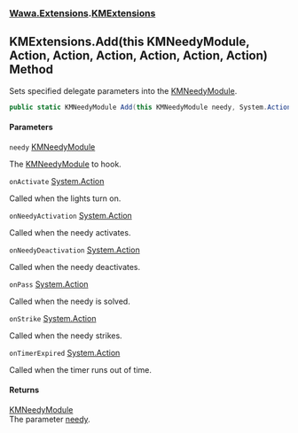 ### [Wawa.Extensions](Wawa.Extensions.md 'Wawa.Extensions').[KMExtensions](KMExtensions.md 'Wawa.Extensions.KMExtensions')

## KMExtensions.Add(this KMNeedyModule, Action, Action, Action, Action, Action, Action) Method

Sets specified delegate parameters into the [KMNeedyModule](https://docs.microsoft.com/en-us/dotnet/api/KMNeedyModule 'KMNeedyModule').

```csharp
public static KMNeedyModule Add(this KMNeedyModule needy, System.Action onActivate=null, System.Action onNeedyActivation=null, System.Action onNeedyDeactivation=null, System.Action onPass=null, System.Action onStrike=null, System.Action onTimerExpired=null);
```
#### Parameters

<a name='Wawa.Extensions.KMExtensions.Add(thisKMNeedyModule,System.Action,System.Action,System.Action,System.Action,System.Action,System.Action).needy'></a>

`needy` [KMNeedyModule](https://docs.microsoft.com/en-us/dotnet/api/KMNeedyModule 'KMNeedyModule')

The [KMNeedyModule](https://docs.microsoft.com/en-us/dotnet/api/KMNeedyModule 'KMNeedyModule') to hook.

<a name='Wawa.Extensions.KMExtensions.Add(thisKMNeedyModule,System.Action,System.Action,System.Action,System.Action,System.Action,System.Action).onActivate'></a>

`onActivate` [System.Action](https://docs.microsoft.com/en-us/dotnet/api/System.Action 'System.Action')

Called when the lights turn on.

<a name='Wawa.Extensions.KMExtensions.Add(thisKMNeedyModule,System.Action,System.Action,System.Action,System.Action,System.Action,System.Action).onNeedyActivation'></a>

`onNeedyActivation` [System.Action](https://docs.microsoft.com/en-us/dotnet/api/System.Action 'System.Action')

Called when the needy activates.

<a name='Wawa.Extensions.KMExtensions.Add(thisKMNeedyModule,System.Action,System.Action,System.Action,System.Action,System.Action,System.Action).onNeedyDeactivation'></a>

`onNeedyDeactivation` [System.Action](https://docs.microsoft.com/en-us/dotnet/api/System.Action 'System.Action')

Called when the needy deactivates.

<a name='Wawa.Extensions.KMExtensions.Add(thisKMNeedyModule,System.Action,System.Action,System.Action,System.Action,System.Action,System.Action).onPass'></a>

`onPass` [System.Action](https://docs.microsoft.com/en-us/dotnet/api/System.Action 'System.Action')

Called when the needy is solved.

<a name='Wawa.Extensions.KMExtensions.Add(thisKMNeedyModule,System.Action,System.Action,System.Action,System.Action,System.Action,System.Action).onStrike'></a>

`onStrike` [System.Action](https://docs.microsoft.com/en-us/dotnet/api/System.Action 'System.Action')

Called when the needy strikes.

<a name='Wawa.Extensions.KMExtensions.Add(thisKMNeedyModule,System.Action,System.Action,System.Action,System.Action,System.Action,System.Action).onTimerExpired'></a>

`onTimerExpired` [System.Action](https://docs.microsoft.com/en-us/dotnet/api/System.Action 'System.Action')

Called when the timer runs out of time.

#### Returns
[KMNeedyModule](https://docs.microsoft.com/en-us/dotnet/api/KMNeedyModule 'KMNeedyModule')  
The parameter [needy](KMExtensions.Add(KMNeedyModule,Action,Action,Action,Action,Action,Action).md#Wawa.Extensions.KMExtensions.Add(thisKMNeedyModule,System.Action,System.Action,System.Action,System.Action,System.Action,System.Action).needy 'Wawa.Extensions.KMExtensions.Add(this KMNeedyModule, System.Action, System.Action, System.Action, System.Action, System.Action, System.Action).needy').